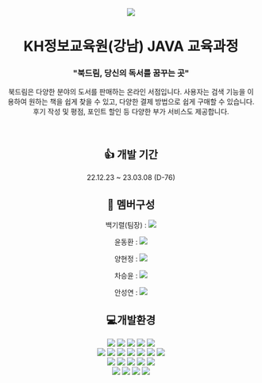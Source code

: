 <div align=center>
 <img src="https://capsule-render.vercel.app/api?type=waving&color=6768ab&height=200&section=header&text=BookDream&fontSize=90" />

 </div>
<div align=center>
 <h1 align=center>KH정보교육원(강남) JAVA 교육과정</h1>
</div>
<div align=center>
 <h3 align =center>"북드림, 당신의 독서를 꿈꾸는 곳"</h3>
 <p> 북드림은 다양한 분야의 도서를 판매하는 온라인 서점입니다. 사용자는 검색 기능을 이용하여 원하는 책을 쉽게 찾을 수 있고, 다양한 결제 방법으로 쉽게 구매할 수 있습니다. 후기 작성 및 평점, 포인트 할인 등 다양한 부가 서비스도 제공합니다.</p>
</div>
<br>

<div align=center>
 <h2 align=center>👍 개발 기간</h2>
 <p align=center>22.12.23 ~ 23.03.08 (D-76)</p>
</div>

<div align=center>
 <h2 align=center>🤝 멤버구성</h2>

  백기렬(팀장) :
  <a href="https://github.com/thxforall"><img src="https://img.shields.io/badge/GitHub-181717?style=flat&logo=GitHub&logoColor=white" /></a>

  윤동환 :
  <a href="https://github.com/remindgb"><img src="https://img.shields.io/badge/GitHub-181717?style=flat&logo=GitHub&logoColor=white" /></a>
 
  양현정 :
  <a href="https://github.com/vbvb127"><img src="https://img.shields.io/badge/GitHub-181717?style=flat&logo=GitHub&logoColor=white" /></a> 
 
  차승윤 :
  <a href="https://github.com/sycha11"><img src="https://img.shields.io/badge/GitHub-181717?style=flat&logo=GitHub&logoColor=white" /></a>
 
 안성연 :
  <a href="https://github.com/yeon28"><img src="https://img.shields.io/badge/GitHub-181717?style=flat&logo=GitHub&logoColor=white" /></a>
 
</div>

<div align=center>
 <h2 align=center>💻개발환경</h2>
</div>
<div align=center>
 <img src="https://img.shields.io/badge/HTML5-E34F26?style=flat&logo=HTML5&logoColor=white" />
 <img src="https://img.shields.io/badge/CSS3-1572B6?style=flat&logo=CSS3&logoColor=white" />
 <img src="https://img.shields.io/badge/JavaScript-F7DF1E?style=flat&logo=JavaScript&logoColor=white" />
 <img src="https://img.shields.io/badge/Bootstrap-7952B3?style=flat&logo=Bootstrap&logoColor=white" />
 <img src="https://img.shields.io/badge/Ajax-2280c2?style=flat&logo=Ajax&logoColor=white" />
 <br>
 <img src="https://img.shields.io/badge/Tomcat-F8DC75?style=flat&logo=ApacheTomcat&logoColor=white" />
 <img src="https://img.shields.io/badge/Java-007396?style=flat&logo=Java&logoColor=white" />
 <img src="https://img.shields.io/badge/Oracle-F80000?style=flat&logo=Oracle&logoColor=white" />
 <img src="https://img.shields.io/badge/Lombok-ce4844?style=flat&logo=Lombok&logoColor=white" />
 <img src="https://img.shields.io/badge/Maven-C71A36?style=flat&logo=Apache Maven&logoColor=white" />
 <img src="https://img.shields.io/badge/MyBatis-0b090a?style=flat&logo=MyBatis&logoColor=white" />
 <img src="https://img.shields.io/badge/Jquery-0769AD?style=flat&logo=Jquery&logoColor=white" />
 

 <br>
<img src="https://img.shields.io/badge/Spring-6DB33F?style=flat&logo=Spring&logoColor=white" />
<img src="https://img.shields.io/badge/Visual%20Studio%20Code-007ACC?style=flat&logo=VisualStudioCode&logoColor=white" />
 <img src="https://img.shields.io/badge/GitHub-181717?style=flat&logo=GitHub&logoColor=white" />
 <img src="https://img.shields.io/badge/Git-F05032?style=flat&logo=Git&logoColor=white" />
 <img src="https://img.shields.io/badge/Postman-FF6C37?style=flat&logo=Postman&logoColor=white" />
<br>
<img src="https://img.shields.io/badge/Naver-03C75A?style=flat&logo=Naver&logoColor=white" />
<img src="https://img.shields.io/badge/Kakao-FFCD00?style=flat&logo=Kakao&logoColor=white" />
<img src="https://img.shields.io/badge/Google-4285F4?style=flat&logo=Google&logoColor=white" />	
<img src="https://img.shields.io/badge/Toss-003AE9?style=flat&logo=Toss&logoColor=white" />	
</div>
